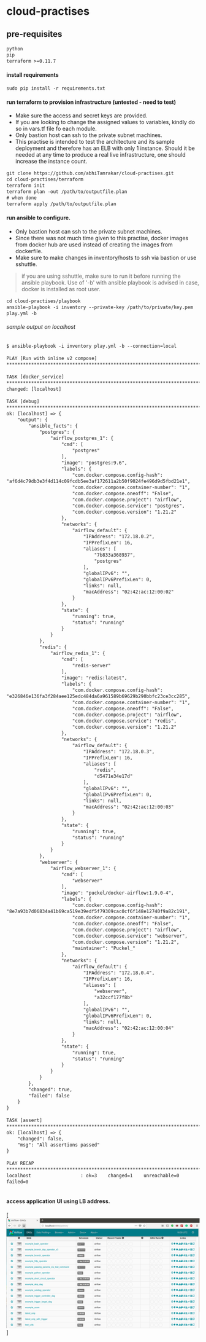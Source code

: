 # cloud-practises

## pre-requisites
```
python
pip
terraform >=0.11.7
```
#### install requirements
```
sudo pip install -r requirements.txt
```

#### run terraform to provision infrastructure (untested - need to test)
 * Make sure the access and secret keys are provided.
 * If you are looking to change the assigned values to variables, kindly do so in vars.tf file fo each module.
 * Only bastion host can ssh to the private subnet machines.
 * This practise is intended to test the architecture and its sample deployment and therefore has an ELB with only 1 instance. Should it be needed at any time to produce a real live infrastructure, one should increase the instance count.

```
git clone https://github.com/abhiTamrakar/cloud-practises.git
cd cloud-practises/terraform
terraform init
terraform plan -out /path/to/outputfile.plan
# when done
terraform apply /path/to/outputfile.plan
```

#### run ansible to configure.
 * Only bastion host can ssh to the private subnet machines.
 * Since there was not much time given to this practise, docker images from docker hub are used instead of creating the images from dockerfile.
 * Make sure to make changes in inventory/hosts to ssh via bastion or use sshuttle.
> if you are using sshuttle, make sure to run it before running the ansible playbook.
> Use of '-b' with ansible playbook is advised in case, docker is installed as root user.
```
cd cloud-practises/playbook
ansible-playbook -i inventory --private-key /path/to/private/key.pem play.yml -b
```

###### sample output on localhost
```
$ ansible-playbook -i inventory play.yml -b --connection=local

PLAY [Run with inline v2 compose] **************************************************************************

TASK [docker_service] **************************************************************************************
changed: [localhost]

TASK [debug] ***********************************************************************************************
ok: [localhost] => {
    "output": {
        "ansible_facts": {
            "postgres": {
                "airflow_postgres_1": {
                    "cmd": [
                        "postgres"
                    ], 
                    "image": "postgres:9.6", 
                    "labels": {
                        "com.docker.compose.config-hash": "af6d4c79db3e3f4d114c09fcdb5ee3af172611a2b50f9024fe496d9d5fbd21e1", 
                        "com.docker.compose.container-number": "1", 
                        "com.docker.compose.oneoff": "False", 
                        "com.docker.compose.project": "airflow", 
                        "com.docker.compose.service": "postgres", 
                        "com.docker.compose.version": "1.21.2"
                    }, 
                    "networks": {
                        "airflow_default": {
                            "IPAddress": "172.18.0.2", 
                            "IPPrefixLen": 16, 
                            "aliases": [
                                "7b833a368937", 
                                "postgres"
                            ], 
                            "globalIPv6": "", 
                            "globalIPv6PrefixLen": 0, 
                            "links": null, 
                            "macAddress": "02:42:ac:12:00:02"
                        }
                    }, 
                    "state": {
                        "running": true, 
                        "status": "running"
                    }
                }
            }, 
            "redis": {
                "airflow_redis_1": {
                    "cmd": [
                        "redis-server"
                    ], 
                    "image": "redis:latest", 
                    "labels": {
                        "com.docker.compose.config-hash": "e326846e136fa3f284aee125edc484da6a961589b69629b290bbfc23ce3cc285", 
                        "com.docker.compose.container-number": "1", 
                        "com.docker.compose.oneoff": "False", 
                        "com.docker.compose.project": "airflow", 
                        "com.docker.compose.service": "redis", 
                        "com.docker.compose.version": "1.21.2"
                    }, 
                    "networks": {
                        "airflow_default": {
                            "IPAddress": "172.18.0.3", 
                            "IPPrefixLen": 16, 
                            "aliases": [
                                "redis", 
                                "d5471e34e17d"
                            ], 
                            "globalIPv6": "", 
                            "globalIPv6PrefixLen": 0, 
                            "links": null, 
                            "macAddress": "02:42:ac:12:00:03"
                        }
                    }, 
                    "state": {
                        "running": true, 
                        "status": "running"
                    }
                }
            }, 
            "webserver": {
                "airflow_webserver_1": {
                    "cmd": [
                        "webserver"
                    ], 
                    "image": "puckel/docker-airflow:1.9.0-4", 
                    "labels": {
                        "com.docker.compose.config-hash": "8e7a93b7d06834a41b69ca519e39edf5f79309cac0cf6f148e12740f9a82c191", 
                        "com.docker.compose.container-number": "1", 
                        "com.docker.compose.oneoff": "False", 
                        "com.docker.compose.project": "airflow", 
                        "com.docker.compose.service": "webserver", 
                        "com.docker.compose.version": "1.21.2", 
                        "maintainer": "Puckel_"
                    }, 
                    "networks": {
                        "airflow_default": {
                            "IPAddress": "172.18.0.4", 
                            "IPPrefixLen": 16, 
                            "aliases": [
                                "webserver", 
                                "a32ccf177f8b"
                            ], 
                            "globalIPv6": "", 
                            "globalIPv6PrefixLen": 0, 
                            "links": null, 
                            "macAddress": "02:42:ac:12:00:04"
                        }
                    }, 
                    "state": {
                        "running": true, 
                        "status": "running"
                    }
                }
            }
        }, 
        "changed": true, 
        "failed": false
    }
}

TASK [assert] **********************************************************************************************
ok: [localhost] => {
    "changed": false, 
    "msg": "All assertions passed"
}

PLAY RECAP *************************************************************************************************
localhost                  : ok=3    changed=1    unreachable=0    failed=0


```

#### access application UI using LB address.
[![output](https://github.com/abhiTamrakar/cloud-practises/blob/master/ansible-output.png)]
